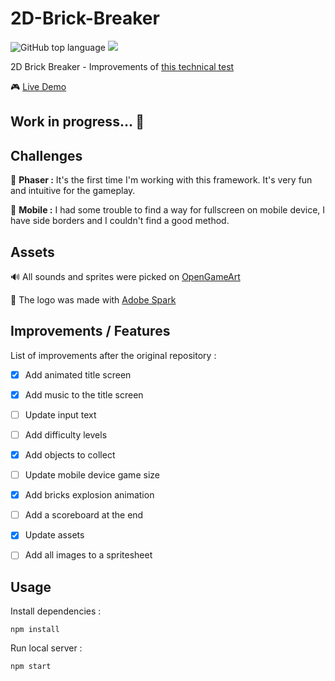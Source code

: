 # 2D-Brick-Breaker

![GitHub top language](https://img.shields.io/github/languages/top/sboez/Lost_Mechanics_Test)  <img src="https://img.shields.io/badge/phaser-3.24.1-orange">


2D Brick Breaker - Improvements of [this technical test](https://github.com/sboez/Lost_Mechanics_Test)

:video_game: [Live Demo](https://d-brick-breaker-2cddf.web.app/)

## Work in progress... :construction:

## Challenges

:space_invader: **Phaser :** It's the first time I'm working with this framework. It's very fun and intuitive for the gameplay.

:iphone: **Mobile :** I had some trouble to find a way for fullscreen on mobile device, I have side borders and I couldn't find a good method.


## Assets

:loud_sound: All sounds and sprites were picked on [OpenGameArt](https://opengameart.org/)

:art: The logo was made with [Adobe Spark](https://spark.adobe.com/fr-FR/make/logo-maker/)


## Improvements / Features 

List of improvements after the original repository :

- [x] Add animated title screen
- [x] Add music to the title screen
- [ ] Update input text
- [ ] Add difficulty levels
- [x] Add objects to collect
- [ ] Update mobile device game size
- [x] Add bricks explosion animation
- [ ] Add a scoreboard at the end
- [x] Update assets
- [ ] Add all images to a spritesheet


## Usage

Install dependencies :
```
npm install
```

Run local server :
```
npm start
```
